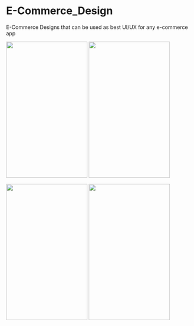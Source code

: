 # E-Commerce_Design
E-Commerce Designs that can be used as best UI/UX for any e-commerce app

<image src="images/image1.png" width="220" height="370"> <image src="images/image2.png" width="220" height="370">

<image src="images/image3.png" width="220" height="370"> <image src="images/image4.png" width="220" height="370">
